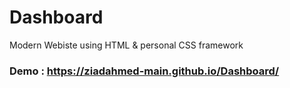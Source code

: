# Dashboard
Modern Webiste using HTML & personal CSS framework
### Demo : https://ziadahmed-main.github.io/Dashboard/
